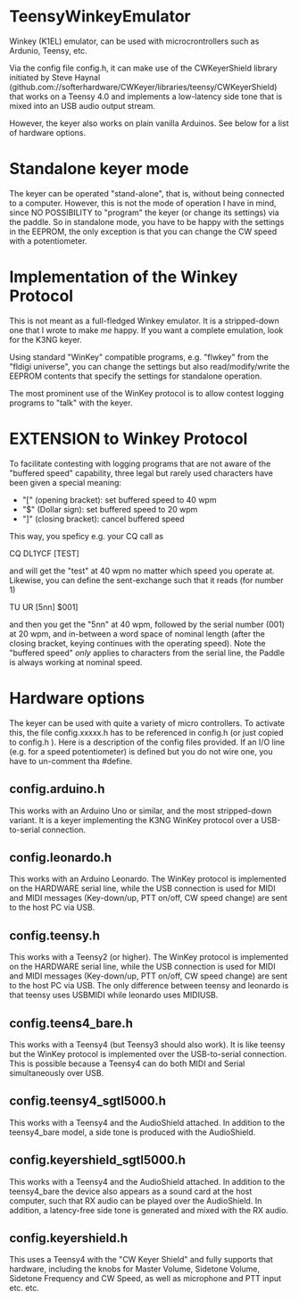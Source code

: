 # TeensyWinkeyEmulator

Winkey (K1EL) emulator, can be used with microcrontrollers such as
Ardunio, Teensy, etc.

Via the config file config.h, it can make use of the CWKeyerShield library
initiated by Steve Haynal
(github.com://softerhardware/CWKeyer/libraries/teensy/CWKeyerShield)
that works on a Teensy 4.0 and implements a low-latency side tone that
is mixed into an USB audio output stream.

However, the keyer also works on plain vanilla Arduinos. See below for a list of hardware
options.

Standalone keyer mode
=====================

The keyer can be  operated "stand-alone", that is, without being connected to a computer.
However, this is not the  mode of operation I have in mind, since NO POSSIBILITY to
"program" the keyer (or  change its settings) via the paddle. So in standalone mode,
you have to be happy with the settings in the EEPROM, the only exception is that you
can change the CW speed with a potentiometer.

Implementation of the Winkey Protocol
=====================================

This is not meant as a full-fledged Winkey emulator. It is a stripped-down one that
I wrote to make *me* happy. If you want a complete emulation, look for the K3NG keyer.

Using standard "WinKey" compatible programs, e.g. "flwkey" from the "fldigi universe",
you can change the settings but also read/modify/write the EEPROM contents that specify
the settings for standalone operation.

The most prominent use of the WinKey protocol is to allow contest logging programs to
"talk" with the keyer.

EXTENSION to Winkey Protocol
============================

To facilitate contesting with logging programs that are not aware of the "buffered speed"
capability, three legal but rarely used characters have been given a special meaning:

- "["  (opening bracket):  set buffered speed to 40 wpm
- "$"  (Dollar sign):      set buffered speed to 20 wpm
- "]"  (closing bracket):  cancel buffered speed

This way, you speficy e.g. your CQ call as

  CQ DL1YCF [TEST]

and will get the "test" at 40 wpm no matter which speed you operate at. Likewise,
you can define the sent-exchange such that it reads (for number 1)

  TU UR [5nn] $001]

and then you get the "5nn" at 40 wpm, followed by the serial number (001) at 20 wpm,
and in-between a word space of nominal length (after the closing bracket, keying continues
with the operating speed).
Note the "buffered speed" *only* applies to characters from the serial line,
the Paddle is always working at nominal speed.


Hardware options
================

The keyer can be used with quite a variety of micro controllers.
To activate this, the file config.xxxxx.h has to be referenced in config.h
(or just copied to config.h ). Here is a description of the config files 
provided. If an I/O line (e.g. for a speed potentiometer) is defined but you
do not wire one, you have to un-comment tha #define.

config.arduino.h
----------------

This works with an Arduino Uno or similar, and the most stripped-down variant.
It is a keyer implementing the K3NG WinKey protocol over a USB-to-serial connection.


config.leonardo.h
-----------------

This works with an Arduino Leonardo. The WinKey protocol is implemented on the
HARDWARE serial line, while the USB connection is used for MIDI and MIDI messages
(Key-down/up, PTT on/off, CW speed change) are sent to the host PC via USB.

config.teensy.h
---------------

This works with a Teensy2 (or higher). The WinKey protocol is implemented on the
HARDWARE serial line, while the USB connection is used for MIDI and MIDI messages
(Key-down/up, PTT on/off, CW speed change) are sent to the host PC via USB.
The only difference between teensy and leonardo is that teensy uses USBMIDI while
leonardo uses MIDIUSB.

config.teens4_bare.h
--------------------

This works with a Teensy4 (but Teensy3 should also work). It is like teensy but
the WinKey protocol is implemented over the USB-to-serial connection. This is
possible because a Teensy4 can do both MIDI and Serial simultaneously over USB.

config.teensy4_sgtl5000.h
-------------------------

This works with a Teensy4 and the AudioShield attached. In addition to the teensy4_bare
model, a side tone is produced with the AudioShield.

config.keyershield_sgtl5000.h
-----------------------------

This works with a Teensy4 and the AudioShield attached. In addition to the teensy4_bare
the device also appears as a sound card at the host computer, such that RX audio can
be played over the AudioShield. In addition, a latency-free side tone is generated and
mixed with the RX audio.

config.keyershield.h
--------------------

This uses a Teensy4 with the "CW Keyer Shield" and fully supports that hardware, including
the knobs for Master Volume, Sidetone Volume, Sidetone Frequency and CW Speed, as well
as microphone and PTT input etc. etc.

